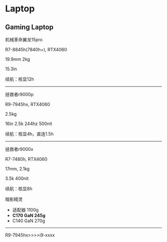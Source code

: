 # Laptop

## Gaming Laptop

机械革命翼龙15pro

R7-8845h(7840h+), RTX4060

19.9mm 2kg

15.3in

续航：核显12h

---

拯救者r9000p

R9-7945hx, RTX4060

2.5kg

16in 2.5k 244hz 500nit

续航：核显4h，直连1.5h

---

拯救者r9000x

R7-7480h, RTX4060

17mm, 2.1kg

3.5k 400nit

续航：核显8h

暗影精灵

- 适配器 1100g
- **C170 GaN 245g**
- C140 GaN 270g

---

R9-7945hx>>>>i9-xxxx